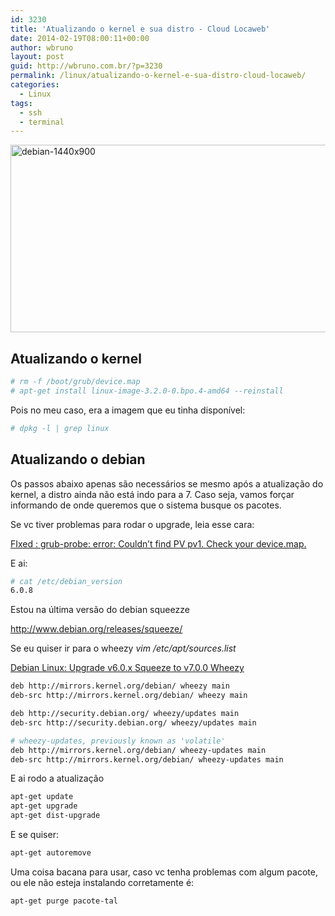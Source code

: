 ```yaml
---
id: 3230
title: 'Atualizando o kernel e sua distro - Cloud Locaweb'
date: 2014-02-19T08:00:11+00:00
author: wbruno
layout: post
guid: http://wbruno.com.br/?p=3230
permalink: /linux/atualizando-o-kernel-e-sua-distro-cloud-locaweb/
categories:
  - Linux
tags:
  - ssh
  - terminal
---
```

<img src="/wp-content/uploads/2014/02/debian-1440x900.jpg" alt="debian-1440x900" width="800" height="300" class="aligncenter size-full wp-image-3240" />

<!--more-->

## Atualizando o kernel

``` bash
# rm -f /boot/grub/device.map
# apt-get install linux-image-3.2.0-0.bpo.4-amd64 --reinstall
```

Pois no meu caso, era a imagem que eu tinha disponível:

``` bash
# dpkg -l | grep linux
```

## Atualizando o debian

Os passos abaixo apenas são necessários se mesmo após a atualização do kernel, a distro ainda não está indo para a 7. Caso seja, vamos forçar informando de onde queremos que o sistema busque os pacotes.

Se vc tiver problemas para rodar o upgrade, leia esse cara:

<a href="http://unkmonik.wordpress.com/2012/10/10/pv1-check-your-device-map/" rel="nofollow">FIxed : grub-probe: error: Couldn’t find PV pv1. Check your device.map.</a>

E ai:

``` bash
# cat /etc/debian_version
6.0.8
```

Estou na última versão do debian squeezze

<http://www.debian.org/releases/squeeze/>

Se eu quiser ir para o wheezy <var>vim /etc/apt/sources.list</var>

[Debian Linux: Upgrade v6.0.x Squeeze to v7.0.0 Wheezy](http://www.cyberciti.biz/faq/howto-debian-linux-upgrade-6-squeeze-to-7-wheezy/)

``` bash
deb http://mirrors.kernel.org/debian/ wheezy main
deb-src http://mirrors.kernel.org/debian/ wheezy main

deb http://security.debian.org/ wheezy/updates main
deb-src http://security.debian.org/ wheezy/updates main

# wheezy-updates, previously known as 'volatile'
deb http://mirrors.kernel.org/debian/ wheezy-updates main
deb-src http://mirrors.kernel.org/debian/ wheezy-updates main
```

E ai rodo a atualização

``` bash
apt-get update
apt-get upgrade
apt-get dist-upgrade
```

E se quiser:

``` bash
apt-get autoremove
```

Uma coisa bacana para usar, caso vc tenha problemas com algum pacote, ou ele não esteja instalando corretamente é:

``` bash
apt-get purge pacote-tal
```
